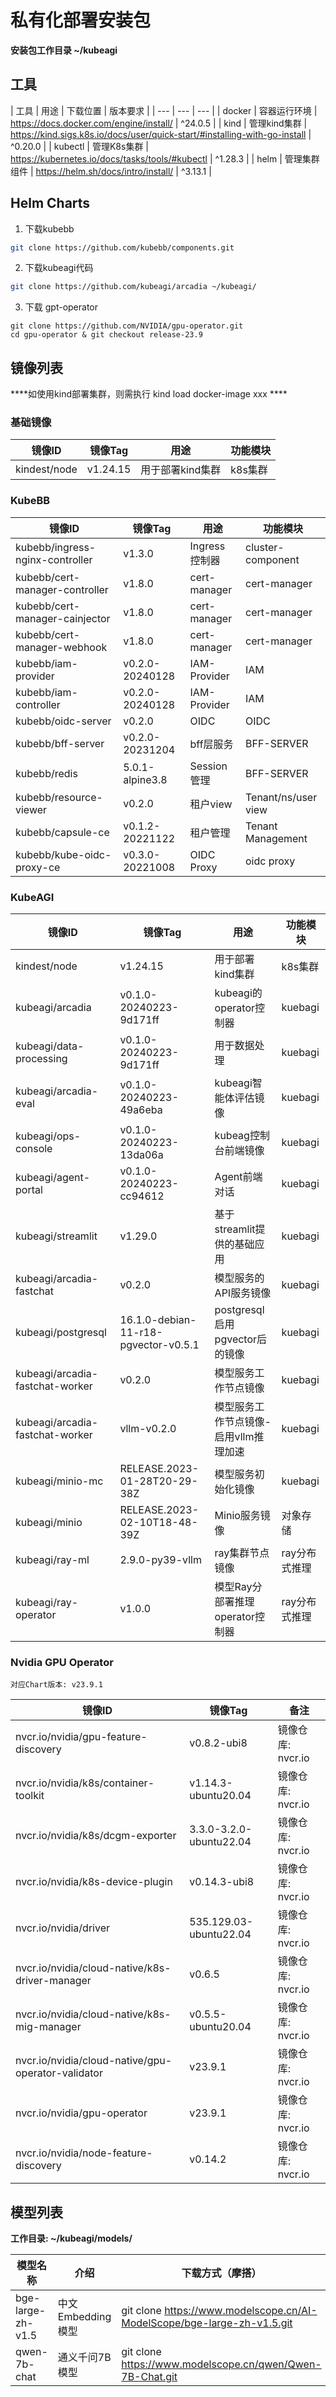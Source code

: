 # 私有化部署安装包

****安装包工作目录 ~/kubeagi****

## 工具

| 工具 | 用途 | 下载位置 | 版本要求 |
| --- | --- | --- |
| docker | 容器运行环境 | <https://docs.docker.com/engine/install/> | ^24.0.5 |
| kind | 管理kind集群 | <https://kind.sigs.k8s.io/docs/user/quick-start/#installing-with-go-install> | ^0.20.0 |
| kubectl | 管理K8s集群 | <https://kubernetes.io/docs/tasks/tools/#kubectl> | ^1.28.3 |
| helm | 管理集群组件 | <https://helm.sh/docs/intro/install/> | ^3.13.1 |

## Helm Charts

1. 下载kubebb

```bash
git clone https://github.com/kubebb/components.git
```

2. 下载kubeagi代码

```bash
git clone https://github.com/kubeagi/arcadia ~/kubeagi/
```

3. 下载 gpt-operator

```shell
git clone https://github.com/NVIDIA/gpu-operator.git 
cd gpu-operator & git checkout release-23.9
```

## 镜像列表

****如使用kind部署集群，则需执行 kind load docker-image xxx ****

### 基础镜像

| 镜像ID | 镜像Tag | 用途 | 功能模块 |
| --- | --- | --- | --- |
| kindest/node | v1.24.15 | 用于部署kind集群 | k8s集群 |

### KubeBB

| 镜像ID | 镜像Tag | 用途 | 功能模块 |
| --- | --- | --- | --- |
| kubebb/ingress-nginx-controller | v1.3.0 | Ingress 控制器 | cluster-component |
| kubebb/cert-manager-controller | v1.8.0 | cert-manager | cert-manager |
| kubebb/cert-manager-cainjector | v1.8.0 | cert-manager | cert-manager |
| kubebb/cert-manager-webhook | v1.8.0 | cert-manager | cert-manager |
| kubebb/iam-provider | v0.2.0-20240128 | IAM-Provider | IAM |
| kubebb/iam-controller | v0.2.0-20240128 | IAM-Provider | IAM |
| kubebb/oidc-server | v0.2.0 | OIDC | OIDC |
| kubebb/bff-server | v0.2.0-20231204 | bff层服务 | BFF-SERVER |
| kubebb/redis | 5.0.1-alpine3.8 | Session管理 | BFF-SERVER |
| kubebb/resource-viewer | v0.2.0 | 租户view | Tenant/ns/user view |
| kubebb/capsule-ce | v0.1.2-20221122 | 租户管理 | Tenant Management |
| kubebb/kube-oidc-proxy-ce | v0.3.0-20221008 | OIDC Proxy | oidc proxy |

### KubeAGI

| 镜像ID | 镜像Tag | 用途 | 功能模块 |
| --- | --- | --- | --- |
| kindest/node | v1.24.15 | 用于部署kind集群 | k8s集群 |
| kubeagi/arcadia | v0.1.0-20240223-9d171ff | kubeagi的operator控制器 | kuebagi |
| kubeagi/data-processing | v0.1.0-20240223-9d171ff | 用于数据处理 | kuebagi |
| kubeagi/arcadia-eval | v0.1.0-20240223-49a6eba | kubeagi智能体评估镜像 | kuebagi |
| kubeagi/ops-console | v0.1.0-20240223-13da06a | kubeag控制台前端镜像 | kuebagi |
| kubeagi/agent-portal | v0.1.0-20240223-cc94612 | Agent前端对话 | kuebagi |
| kubeagi/streamlit | v1.29.0 | 基于streamlit提供的基础应用 | kuebagi |
| kubeagi/arcadia-fastchat | v0.2.0 | 模型服务的API服务镜像 | kuebagi |
| kubeagi/postgresql | 16.1.0-debian-11-r18-pgvector-v0.5.1 | postgresql启用pgvector后的镜像 | kuebagi |
| kubeagi/arcadia-fastchat-worker | v0.2.0 | 模型服务工作节点镜像 | kuebagi |
| kubeagi/arcadia-fastchat-worker | vllm-v0.2.0 | 模型服务工作节点镜像- 启用vllm推理加速 | kuebagi |
| kubeagi/minio-mc | RELEASE.2023-01-28T20-29-38Z | 模型服务初始化镜像 | kuebagi |
| kubeagi/minio | RELEASE.2023-02-10T18-48-39Z | Minio服务镜像 | 对象存储 |
| kubeagi/ray-ml | 2.9.0-py39-vllm | ray集群节点镜像 | ray分布式推理 |
| kubeagi/ray-operator | v1.0.0 | 模型Ray分部署推理operator控制器 | ray分布式推理 |

### Nvidia GPU Operator

`对应Chart版本: v23.9.1`

| 镜像ID | 镜像Tag | 备注 |
| --- | --- | --- |
| nvcr.io/nvidia/gpu-feature-discovery | v0.8.2-ubi8 | 镜像仓库: nvcr.io |
| nvcr.io/nvidia/k8s/container-toolkit | v1.14.3-ubuntu20.04 | 镜像仓库: nvcr.io |
| nvcr.io/nvidia/k8s/dcgm-exporter | 3.3.0-3.2.0-ubuntu22.04 | 镜像仓库: nvcr.io |
| nvcr.io/nvidia/k8s-device-plugin | v0.14.3-ubi8 | 镜像仓库: nvcr.io |
| nvcr.io/nvidia/driver | 535.129.03-ubuntu22.04 | 镜像仓库: nvcr.io |
| nvcr.io/nvidia/cloud-native/k8s-driver-manager | v0.6.5 | 镜像仓库: nvcr.io |
| nvcr.io/nvidia/cloud-native/k8s-mig-manager | v0.5.5-ubuntu20.04 | 镜像仓库: nvcr.io |
| nvcr.io/nvidia/cloud-native/gpu-operator-validator | v23.9.1 | 镜像仓库: nvcr.io |
| nvcr.io/nvidia/gpu-operator | v23.9.1 | 镜像仓库: nvcr.io |
| nvcr.io/nvidia/node-feature-discovery | v0.14.2 | 镜像仓库: nvcr.io |

## 模型列表

**工作目录: ~/kubeagi/models/**

| 模型名称 | 介绍 | 下载方式（摩搭） |
| --- | --- | --- |
| bge-large-zh-v1.5 | 中文Embedding模型 | git clone <https://www.modelscope.cn/AI-ModelScope/bge-large-zh-v1.5.git> |
| qwen-7b-chat | 通义千问7B模型 | git clone <https://www.modelscope.cn/qwen/Qwen-7B-Chat.git> |
